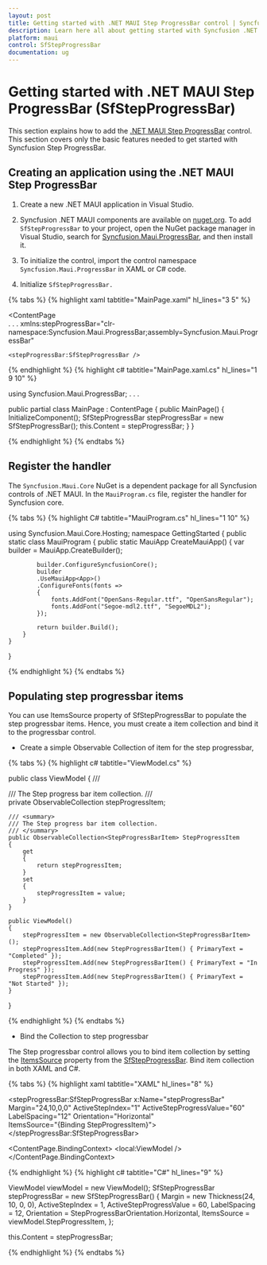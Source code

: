```yaml
---
layout: post
title: Getting started with .NET MAUI Step ProgressBar control | Syncfusion
description: Learn here all about getting started with Syncfusion .NET MAUI Step ProgressBar (SfStepProgressBar) control and its basic features.
platform: maui
control: SfStepProgressBar
documentation: ug
---
```


# Getting started with .NET MAUI Step ProgressBar (SfStepProgressBar)
This section explains how to add the [.NET MAUI Step ProgressBar]() control. This section covers only the basic features needed to get started with Syncfusion Step ProgressBar.

## Creating an application using the .NET MAUI Step ProgressBar

1. Create a new .NET MAUI application in Visual Studio.

2. Syncfusion .NET MAUI components are available on [nuget.org](https://www.nuget.org/). To add `SfStepProgressBar` to your project, open the NuGet package manager in Visual Studio, search for [Syncfusion.Maui.ProgressBar](https://www.nuget.org/packages/Syncfusion.Maui.ProgressBar), and then install it.

3. To initialize the control, import the control namespace `Syncfusion.Maui.ProgressBar` in XAML or C# code.

4. Initialize `SfStepProgressBar.`

{% tabs %}
{% highlight xaml tabtitle="MainPage.xaml" hl_lines="3 5" %}

<ContentPage   
    . . .
    xmlns:stepProgressBar="clr-namespace:Syncfusion.Maui.ProgressBar;assembly=Syncfusion.Maui.ProgressBar"

    <stepProgressBar:SfStepProgressBar />
</ContentPage>

{% endhighlight %}
{% highlight c# tabtitle="MainPage.xaml.cs" hl_lines="1 9 10" %}

using Syncfusion.Maui.ProgressBar;
. . .

public partial class MainPage : ContentPage
{
    public MainPage()
    {
        InitializeComponent();
        SfStepProgressBar stepProgressBar = new SfStepProgressBar();
        this.Content = stepProgressBar;
    }
}

{% endhighlight %}
{% endtabs %}

## Register the handler

The `Syncfusion.Maui.Core` NuGet is a dependent package for all Syncfusion controls of .NET MAUI. In the `MauiProgram.cs` file, register the handler for Syncfusion core.

{% tabs %}
{% highlight C# tabtitle="MauiProgram.cs" hl_lines="1 10" %}

using Syncfusion.Maui.Core.Hosting;
namespace GettingStarted
{
    public static class MauiProgram
    {
        public static MauiApp CreateMauiApp()
        {
            var builder = MauiApp.CreateBuilder();

            builder.ConfigureSyncfusionCore();
            builder
            .UseMauiApp<App>()
            .ConfigureFonts(fonts =>
            {
                fonts.AddFont("OpenSans-Regular.ttf", "OpenSansRegular");
                fonts.AddFont("Segoe-mdl2.ttf", "SegoeMDL2");
            });

            return builder.Build();
        }
    }
}

{% endhighlight %}
{% endtabs %}

## Populating step progressbar items

You can use ItemsSource property of SfStepProgressBar to populate the step progressbar items. Hence, you must create a item collection and bind it to the progressbar control.

* Create a simple Observable Collection of item for the step progressbar,

{% tabs %}
{% highlight c# tabtitle="ViewModel.cs" %}

public class ViewModel
{
    /// <summary>
    /// The Step progress bar item collection.
    /// </summary>
    private ObservableCollection<StepProgressBarItem> stepProgressItem;

    /// <summary>
    /// The Step progress bar item collection.
    /// </summary>
    public ObservableCollection<StepProgressBarItem> StepProgressItem
    {
        get
        {
            return stepProgressItem;
        }
        set
        {
            stepProgressItem = value;
        }
    }

    public ViewModel()
    {
        stepProgressItem = new ObservableCollection<StepProgressBarItem>();
        stepProgressItem.Add(new StepProgressBarItem() { PrimaryText = "Completed" });
        stepProgressItem.Add(new StepProgressBarItem() { PrimaryText = "In Progress" });
        stepProgressItem.Add(new StepProgressBarItem() { PrimaryText = "Not Started" });
    }
}

{% endhighlight %}
{% endtabs %}

* Bind the Collection to step progressbar

The Step progressbar control allows you to bind item collection by setting the [ItemsSource]() property from the [SfStepProgressBar](). Bind item collection in both XAML and C#.

{% tabs %}
{% highlight xaml tabtitle="XAML" hl_lines="8" %}

<stepProgressBar:SfStepProgressBar
                    x:Name="stepProgressBar"
                    Margin="24,10,0,0"
                    ActiveStepIndex="1"
                    ActiveStepProgressValue="60"
                    LabelSpacing="12"
                    Orientation="Horizontal"  
                    ItemsSource="{Binding StepProgressItem}">
</stepProgressBar:SfStepProgressBar>                                                                                              
                

<ContentPage.BindingContext>
    <local:ViewModel />
</ContentPage.BindingContext>

{% endhighlight %}
{% highlight c# tabtitle="C#" hl_lines="9" %}

ViewModel viewModel = new ViewModel();
SfStepProgressBar stepProgressBar = new SfStepProgressBar()
{
    Margin = new Thickness(24, 10, 0, 0),
    ActiveStepIndex = 1,
    ActiveStepProgressValue = 60,
    LabelSpacing = 12,
    Orientation = StepProgressBarOrientation.Horizontal,
    ItemsSource = viewModel.StepProgressItem,
};

this.Content = stepProgressBar;

{% endhighlight %}
{% endtabs %}